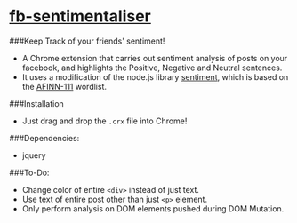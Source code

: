 # [fb-sentimentaliser](http://chiragnagpal.com/fb-sentimentaliser/)

###Keep Track of your friends' sentiment!

- A Chrome extension that carries out sentiment analysis of posts on your facebook, and highlights the Positive, Negative and Neutral sentences.
- It uses a modification of the node.js library [sentiment](https://github.com/thisandagain/sentiment), which is based on the [AFINN-111](http://www2.imm.dtu.dk/pubdb/views/publication_details.php?id=6010) wordlist. 

###Installation
- Just drag and drop the `.crx` file into Chrome! 


###Dependencies:
- jquery

###To-Do:

- Change color of entire `<div>` instead of just text.
- Use text of entire post other than just `<p>` element.
- Only perform analysis on DOM elements pushed during DOM Mutation.

